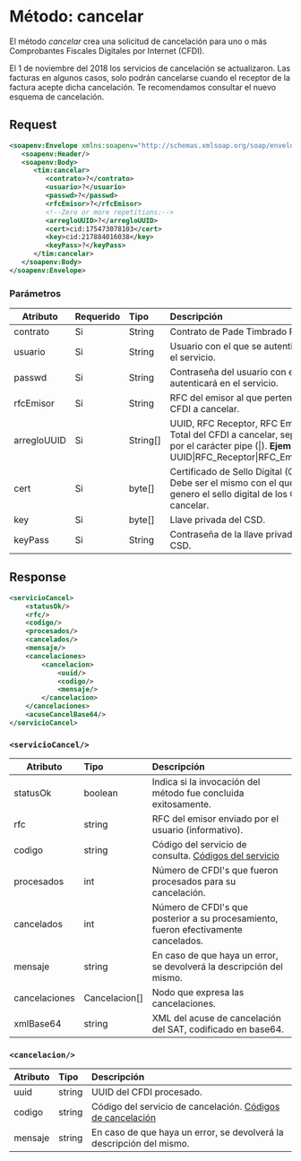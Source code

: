 # Método: cancelar

El método *cancelar* crea una solicitud de cancelación para uno o más Comprobantes Fiscales Digitales por Internet (CFDI).

El 1 de noviembre del 2018 los servicios de cancelación se actualizaron. Las facturas en algunos casos, solo podrán cancelarse cuando el receptor de la factura acepte dicha cancelación. Te recomendamos consultar el nuevo esquema de cancelación.

## Request

```xml
<soapenv:Envelope xmlns:soapenv="http://schemas.xmlsoap.org/soap/envelope/" xmlns:tim="timbrado.ws.pade.mx">
   <soapenv:Header/>
   <soapenv:Body>
      <tim:cancelar>
         <contrato>?</contrato>
         <usuario>?</usuario>
         <passwd>?</passwd>
         <rfcEmisor>?</rfcEmisor>
         <!--Zero or more repetitions:-->
         <arregloUUID>?</arregloUUID>
         <cert>cid:175473078103</cert>
         <key>cid:217884016038</key>
         <keyPass>?</keyPass>
      </tim:cancelar>
   </soapenv:Body>
</soapenv:Envelope>
```

### Parámetros

| Atributo      | Requerido | Tipo    | Descripción |
| ------------- |:--------- |:------- |:----------- |
| contrato      | Si        | String  | Contrato de Pade Timbrado Fiscal. | 
| usuario       | Si        | String  | Usuario con el que se autenticará en el servicio. |
| passwd        | Si        | String  | Contraseña del usuario con el que se autenticará en el servicio. |
| rfcEmisor     | Si        | String  | RFC del emisor al que pertenecen los CFDI a cancelar. |
| arregloUUID   | Si        |String[] | UUID, RFC Receptor, RFC Emisor y Total del CFDI a cancelar, separada por el carácter pipe (\|). **Ejemplo**: <arregloUUID>UUID\|RFC_Receptor\|RFC_Emisor\|Total</arregloUUID> |
| cert          | Si        | byte[]  | Certificado de Sello Digital (CSD). Debe ser el mismo con el que se genero el sello digital de los CFDI a cancelar. |
| key           | Si        | byte[]  | Llave privada del CSD. |
| keyPass       | Si        | String  | Contraseña de la llave privada del CSD. |

## Response

```xml
<servicioCancel>
	<statusOk/>
	<rfc/>
	<codigo/>
	<procesados/>
	<cancelados/>
	<mensaje/>
	<cancelaciones>
		<cancelacion>
			<uuid/>
			<codigo/>
			<mensaje/>
		</cancelacion>
	</cancelaciones>
	<acuseCancelBase64/>
</servicioCancel>
```

### `<servicioCancel/>`

| Atributo      | Tipo          | Descripción |
| ------------- |:------------- |:----------- |
| statusOk      | boolean       | Indica si la invocación del método fue concluida exitosamente. |
| rfc           | string        | RFC del emisor enviado por el usuario (informativo). |
| codigo        | string        | Código del servicio de consulta. [Códigos del servicio](https://github.com/MarthaRiveraV/timbradoDoc/blob/master/codigos.md)
| procesados    | int           | Número de CFDI's que fueron procesados para su cancelación. |
| cancelados    | int           | Número de CFDI's que posterior a su procesamiento, fueron efectivamente cancelados. |
| mensaje       | string        | En caso de que haya un error, se devolverá la descripción del mismo. |
| cancelaciones | Cancelacion[] | Nodo que expresa las cancelaciones. |
| xmlBase64     | string        | XML del acuse de cancelación del SAT, codificado en base64. |

### `<cancelacion/>`
| Atributo      | Tipo          | Descripción |
| ------------- |:------------- |:----------- |
| uuid          | string        | UUID del CFDI procesado. | https://github.com/MarthaRiveraV/timbradoDoc/blob/master/codigosCancelacion.md
| codigo        | string        | Código del servicio de cancelación. [Códigos de cancelación](https://github.com/MarthaRiveraV/timbradoDoc/blob/master/codigosCancelacion.md)
| mensaje       | string        | En caso de que haya un error, se devolverá la descripción del mismo. |
